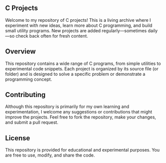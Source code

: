 ## C Projects

Welcome to my repository of C projects! This is a living archive where I experiment with new ideas, learn more about C programming, and build small utility programs. New projects are added regularly—sometimes daily—so check back often for fresh content.

## Overview

This repository contains a wide range of C programs, from simple utilities to experimental code snippets. Each project is organized by its source file (or folder) and is designed to solve a specific problem or demonstrate a programming concept.

## Contributing

Although this repository is primarily for my own learning and experimentation, I welcome any suggestions or contributions that might improve the projects. Feel free to fork the repository, make your changes, and submit a pull request.

## License

This repository is provided for educational and experimental purposes. You are free to use, modify, and share the code. 
